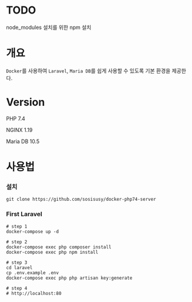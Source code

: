 # TODO
node_modules 설치를 위한 npm 설치

# 개요
`Docker`를 사용하여 `Laravel`, `Maria DB`를 쉽게 사용할 수 있도록 기본 환경을 제공한다.



# Version
PHP 7.4

NGINX 1.19

Maria DB 10.5

# 사용법

### 설치
```
git clone https://github.com/sosisusy/docker-php74-server
```

### First Laravel


```
# step 1
docker-compose up -d

# step 2
docker-compose exec php composer install
docker-compose exec php npm install

# step 3
cd laravel
cp .env.example .env
docker-compose exec php php artisan key:generate

# step 4
# http://localhost:80
```